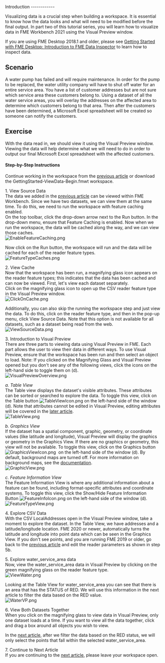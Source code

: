 <head><base target="_blank"> </head>
Introduction
------------

Visualizing data is a crucial step when building a workspace. It is essential to know how the data looks and what will need to be modified before the final output. In part two of this tutorial series, you will learn how to visualize data in FME Workbench 2021 using the Visual Preview window.

If you are using FME Desktop 2018.1 and older, please see [Getting Started with FME Desktop: Introduction to FME Data Inspector](https://community.safe.com/s/article/getting-started-with-fme-desktop-introduction-to-f) to learn how to inspect data.

Scenario
--------

A water pump has failed and will require maintenance. In order for the pump to be replaced, the water utility company will have to shut off water for an entire service area. You have a list of customer addresses but are not sure which service area these customers belong to. Using a dataset of all the water service areas, you will overlay the addresses on the affected area to determine which customers belong to that area. Then after the customers have been determined, a Microsoft Excel spreadsheet will be created so someone can notify the customers.

Exercise
--------

With the data read in, we should view it using the Visual Preview window. Viewing the data will help determine what we will need to do in order to output our final Microsoft Excel spreadsheet with the affected customers.

#### Step-by-Step Instructions

Continue working in the workspace from the [previous article](https://community.safe.com/s/article/getting-started-with-fme-desktop-read-data) or download the GettingStarted-ViewData-Begin.fmwt workspace.

1\. View Source Data\
The data we added in the [previous article](https://community.safe.com/s/article/getting-started-with-fme-desktop-read-data) can be viewed within FME Workbench. Since we have two datasets, we can view them at the same time. To do this, we need to run the workspace with feature caching enabled.\
On the top toolbar, click the drop-down arrow next to the Run button. In the drop-down menu, ensure that Feature Caching is enabled. Now when we run the workspace, the data will be cached along the way, and we can view those caches.\
![EnableFeatureCaching.png](https://community.safe.com/servlet/rtaImage?eid=ka14Q000000lK7N&feoid=00N30000006n8wU&refid=0EM4Q0000028b0I)

Now click on the Run button, the workspace will run and the data will be cached for each of the reader feature types.\
![FeatureTypeCaches.png](https://community.safe.com/servlet/rtaImage?eid=ka14Q000000lK7N&feoid=00N30000006n8wU&refid=0EM4Q0000028b0N)

2\. View Cache\
Now that the workspace has been run, a magnifying glass icon appears on the reader feature types; this indicates that the data has been cached and can now be viewed. First, let's view each dataset separately.\
Click on the magnifying glass icon to open up the CSV reader feature type in the Visual Preview window.\
![ClickOnCache.png](https://community.safe.com/servlet/rtaImage?eid=ka14Q000000lK7N&feoid=00N30000006n8wU&refid=0EM4Q0000028b0S)

Additionally, you can also skip the running the workspace step and just view the data. To do this, click on the reader feature type, and then in the pop-up menu, click View Source Data. Note that this option is not available for all datasets, such as a dataset being read from the web.\
![ViewSourceData.png](https://community.safe.com/servlet/rtaImage?eid=ka14Q000000lK7N&feoid=00N30000006n8wU&refid=0EM4Q0000028b0X)

3\. Introduction to Visual Preview\
There are three parts to viewing data using Visual Preview in FME. Each part allows the user to view their data in different ways. To use Visual Preview, ensure that the workspace has been run and then select an object to load. Note: If you clicked on the Magnifying Glass and Visual Preview opened but you don't see any of the following views, click the icons on the left-hand side to toggle them on (d).\
![VisualPreviewOverview.png](https://community.safe.com/servlet/rtaImage?eid=ka14Q000000lK7N&feoid=00N30000006n8wU&refid=0EM4Q0000028b0c)

*a. Table View*\
The Table view displays the dataset's visible attributes. These attributes can be sorted or searched to explore the data. To toggle this view, click on the Table button ![TableViewIcon.png](https://community.safe.com/servlet/rtaImage?eid=ka14Q000000lK7N&feoid=00N30000006n8wU&refid=0EM4Q0000028b0h) on the left-hand side of the window (d). Note that attributes cannot be edited in Visual Preview, editing attributes will be covered in the [later article](https://community.safe.com/s/article/getting-started-with-fme-desktop-modify-attributes).\
![TableView.png](https://community.safe.com/servlet/rtaImage?eid=ka14Q000000lK7N&feoid=00N30000006n8wU&refid=0EM4Q0000028b0m)

*b. Graphics View*\
If the dataset has a spatial component, graphic, geometry, or coordinate values (like latitude and longitude), Visual Preview will display the graphics or geometry in the Graphics View. If there are no graphics or geometry, this view will not be available. To toggle this view, click on the Graphics button ![GraphicsViewIcon.png](https://community.safe.com/servlet/rtaImage?eid=ka14Q000000lK7N&feoid=00N30000006n8wU&refid=0EM4Q0000028b0r)  on the left-hand side of the window (d). By default, background maps are turned off. For more information on background maps, see the [documentation](https://docs.safe.com/fme/html/FME_Desktop_Documentation/FME_Workbench/Workbench/options-background-maps-WB.htm).\
![GraphicView.png](https://community.safe.com/servlet/rtaImage?eid=ka14Q000000lK7N&feoid=00N30000006n8wU&refid=0EM4Q0000028b0w)

*c. Feature Information View*\
The Feature Information View is where any additional information about a feature can be found, including format-specific attributes and coordinate systems. To toggle this view, click the Show/Hide Feature Information Button ![FeatureInfoIcon.png](https://community.safe.com/servlet/rtaImage?eid=ka14Q000000lK7N&feoid=00N30000006n8wU&refid=0EM4Q0000028b16) on the left-hand side of the window (d).\
![FeatureTypeView.png](https://community.safe.com/servlet/rtaImage?eid=ka14Q000000lK7N&feoid=00N30000006n8wU&refid=0EM4Q0000028b11)

4\. Explore CSV Data\
With the CSV LocalAddresses open in the Visual Preview window, take a moment to explore the dataset. In the Table View, we have addresses and a latitude/longitude location. FME 2020 or newer, automatically turns the latitude and longitude into point data which can be seen in the Graphics View. If you don't see points, and you are running FME 2019 or older, go back to the [previous article](https://community.safe.com/s/article/getting-started-with-fme-desktop-read-data) and edit the reader parameters as shown in step 5b.

5\. Explore water_service_area data\
Now, view the water_service_area data in Visual Preview by clicking on the green magnifying glass on the reader feature type.\
![ViewWater.png](https://community.safe.com/servlet/rtaImage?eid=ka14Q000000lK7N&feoid=00N30000006n8wU&refid=0EM4Q0000028b1B)

Looking at the Table View for water_service_area you can see that there is an area that has the STATUS of RED. We will use this information in the next article to filter the data based on the RED value.\
![WaterVP.png](https://community.safe.com/servlet/rtaImage?eid=ka14Q000000lK7N&feoid=00N30000006n8wU&refid=0EM4Q0000028b1G)

6\. View Both Datasets Together\
When you click on the magnifying glass to view data in Visual Preview, only one dataset loads at a time. If you want to view all the data together, click and drag a box around all objects you wish to view.

In the [next article](https://community.safe.com/s/article/getting-started-with-fme-desktop-adding-transforme), after we filter the data based on the RED status, we will only select the points that fall within the selected water_service_area.

7\. Continue to Next Article\
If you are continuing to the [next article](https://community.safe.com/s/article/getting-started-with-fme-desktop-adding-transforme), please leave your workspace open.
